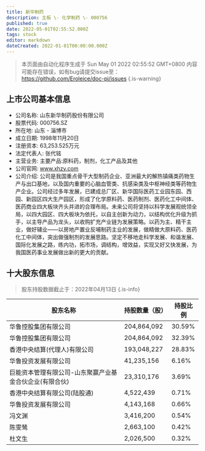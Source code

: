 ```yaml
---
title: 新华制药
description: 主板 \- 化学制药 \- 000756
published: true
date: 2022-05-01T02:55:52.000Z
tags: stock
editor: markdown
dateCreated: 2022-01-01T00:00:00.000Z
---
```


> 本页面由自动化程序生成于 Sun May 01 2022 02:55:52 GMT+0800
> 内容可能存在错误，如有bug请提交issue至：https://github.com/Eroleice/doc-pi/issues
{.is-warning}

## 上市公司基本信息
- 公司名称: 山东新华制药股份有限公司
- 股票代码: 000756.SZ
- 所在地: 山东 - 淄博市
- 成立日期: 1998年11月20日
- 注册资本: 63,253.525万元
- 法定代表人: 张代铭
- 主营业务: 主要产品:原料药，制剂，化工产品及其他
- 公司官网: www.xhzy.com
- 公司介绍: 公司是我国重点骨干大型制药企业、亚洲最大的解热镇痛类药物生产与出口基地，以及国内重要的心脑血管类、抗感染类及中枢神经类等药物生产企业。公司经过多年发展，已建成总厂区、新华国际医药工业园东园、西园、新园区四大生产园区，形成了化学原料药、医药制剂、医药化工中间体、医药商业四大板块齐头并进的合理布局。未来公司将坚持以科学发展观统领全局，以四大园区、四大板块为依托，以自主创新为动力，以结构优化升级为抓手，以主导产品为龙头，以收购扩充产业链为发展策略。以药为主、精干主业，做好辅业——以房地产置业反哺制药主业的发展，做精做大原料药、医药化工中间体，突出做强制剂的发展思路。坚定不移地走科学发展、和谐发展、国际化发展之路，练内功，拓市场，调结构，增效益，实现又好又快发展，为我国医药事业发展做出新的更大的贡献。


## 十大股东信息
> 股东持股数据截止于：2022年04月13日
{.is-info}

| 股东名称 | 持股数量（股） | 持股比例 |
| --- | --- | --- |
| 华鲁控股集团有限公司 | 204,864,092 | 30.59% |
| 华鲁控股集团有限公司 | 204,864,092 | 32.39% |
| 香港中央结算(代理人)有限公司 | 193,048,227 | 28.83% |
| 华鲁投资发展有限公司 | 41,235,156 | 6.16% |
| 巨能资本管理有限公司-山东聚赢产业基金合伙企业(有限合伙) | 23,310,176 | 3.69% |
| 香港中央结算有限公司(陆股通) | 4,522,439 | 0.71% |
| 华鲁投资发展有限公司 | 4,143,168 | 0.66% |
| 冯文渊 | 3,416,200 | 0.54% |
| 陈雯鸶 | 2,663,100 | 0.42% |
| 杜文生 | 2,026,500 | 0.32% |




